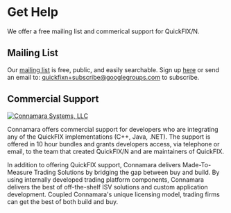 Get Help
========

We offer a free mailing list and commerical support for QuickFIX/N.

Mailing List
------------

Our [mailing list][2] is free, public, and easily searchable. 
Sign up [here][2] or send an email to: 
[quickfixn+subscribe@googlegroups.com][3] to subscribe.

Commercial Support
------------------

[![Connamara Systems, LLC][1]][0]

Connamara offers commercial support for developers who are integrating 
any of the QuickFIX implementations (C++, Java, .NET). The support is 
offered in 10 hour bundles and grants developers access, via telephone 
or email, to the team that created QuickFIX/N and are maintainers of 
QuickFIX.

In addition to offering QuickFIX support, Connamara delivers Made-To-Measure 
Trading Solutions by bridging the gap between buy and build. By using 
internally developed trading platform components, Connamara delivers the 
best of off-the-shelf ISV solutions and custom application development. 
Coupled Connamara's unique licensing model, trading firms can get the 
best of both build and buy.

[0]: http://connamara.com
[1]: /images/Connamara-Logo.png
[2]: https://groups.google.com/forum/?hl=en#!forum/quickfixn
[3]: mailto:quickfixn+subscribe@googlegroups.com
